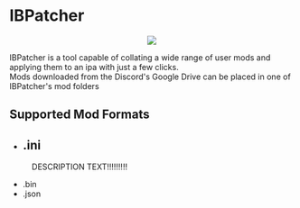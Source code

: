 # IBPatcher
<p align="center">
  <img src="https://user-images.githubusercontent.com/125164507/236193466-6f6501a8-ba4a-4507-b1fb-e7cf48ccc420.png">
</p>
IBPatcher is a tool capable of collating a wide range of user mods and applying them to an ipa with just a few clicks. <br>
Mods downloaded from the Discord's Google Drive can be placed in one of IBPatcher's mod folders

## Supported Mod Formats

<ul>
  <li>
    <h2> .ini </h2>
    <p> &nbsp;&nbsp;&nbsp;&nbsp;DESCRIPTION TEXT!!!!!!!!! </p>
  </li>
  <li> .bin </li>
  <li> .json </li>
</ul>
